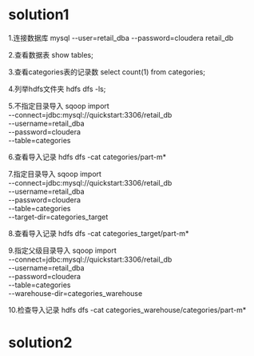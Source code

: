 # solution1

1.连接数据库
mysql --user=retail_dba --password=cloudera retail_db

2.查看数据表
show tables;

3.查看categories表的记录数
select count(1) from categories;

4.列举hdfs文件夹
hdfs dfs -ls;

5.不指定目录导入
sqoop import \
--connect=jdbc:mysql://quickstart:3306/retail_db \
--username=retail_dba \
--password=cloudera \
--table=categories

6.查看导入记录
hdfs dfs -cat categories/part-m*

7.指定目录导入
sqoop import \
--connect=jdbc:mysql://quickstart:3306/retail_db \
--username=retail_dba \
--password=cloudera \
--table=categories \
--target-dir=categories_target

8.查看导入记录
hdfs dfs -cat categories_target/part-m*

9.指定父级目录导入
sqoop import \
--connect=jdbc:mysql://quickstart:3306/retail_db \
--username=retail_dba \
--password=cloudera \
--table=categories \
--warehouse-dir=categories_warehouse

10.检查导入记录
hdfs dfs -cat categories_warehouse/categories/part-m*

# solution2



